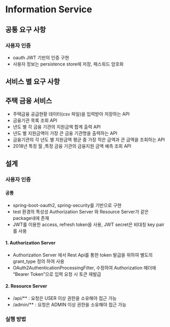 # Information Service

## 공통 요구 사항
### 사용자 인증
* oauth JWT 기반의 인증 구현
* 사용자 정보는 persistence store에 저장, 패스워드 암호화  

## 서비스 별 요구 사항
## 주택 금융 서비스
* 주택금융 공급현황 데이터(csv 파일)을 입력받아 저장하는 API
* 금융기관 목록 조회 API
* 년도 별 각 금융 기관의 지원금액 합계 출력 API
* 년도 별 지원금액이 가장 큰 금융 기관명을 출력하는 API 
* 금융기관의 각 년도 별 지원금액 평균 중 가장 작은 금액과 큰 금액을 조회하는 API
* 2018년 특정 월 ,특정 금융 기관의 금융지원 금액 예측 조회 API

## 설계

### 사용자 인증
#### 공통
* spring-boot-oauth2, spring-security를 기반으로 구현
* test 환경의 특성성 Authorization Server 와 Resource Server가 같은 package내에 존재
* JWT를 이용한 access, refresh token을 사용, JWT secret은 비대칭 key pair를 사용
#### 1. Authorization Server
* Authorization Server 에서 Rest Api를 통한 token 발급을 위하여 별도의 grant_type 정의 하여 사용
* OAuth2AuthenticationProcessingFilter, 수정하여  Authorization 헤더에 “Bearer Token”으로 입력 요청 시 토큰 재발급
#### 2. Resource Server
* /api/** : 요청은 USER 이상 권한을 소유해야 접근 가능
* /admin/** : 요청은 ADMIN 이상 권한을 소유해야 접근 가능 


### 실행 방법
